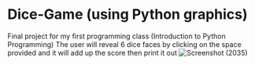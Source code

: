 # Dice-Game (using Python graphics)
Final project for my first programming class (Introduction to Python Programming)
The user will reveal 6 dice faces by clicking on the space provided and it will add up the score then print it out
![Screenshot (2035)](https://user-images.githubusercontent.com/89429000/149067796-79e1f310-e04f-4947-b6cd-e4ef8e8a5d9b.png)

